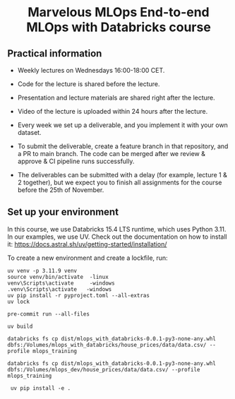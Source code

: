 <h1 align="center">
Marvelous MLOps End-to-end MLOps with Databricks course

## Practical information
- Weekly lectures on Wednesdays 16:00-18:00 CET.
- Code for the lecture is shared before the lecture.
- Presentation and lecture materials are shared right after the lecture.
- Video of the lecture is uploaded within 24 hours after the lecture.

- Every week we set up a deliverable, and you implement it with your own dataset.
- To submit the deliverable, create a feature branch in that repository, and a PR to main branch. The code can be merged after we review & approve & CI pipeline runs successfully.
- The deliverables can be submitted with a delay (for example, lecture 1 & 2 together), but we expect you to finish all assignments for the course before the 25th of November.


## Set up your environment
In this course, we use Databricks 15.4 LTS runtime, which uses Python 3.11.
In our examples, we use UV. Check out the documentation on how to install it: https://docs.astral.sh/uv/getting-started/installation/

To create a new environment and create a lockfile, run:


```
uv venv -p 3.11.9 venv
source venv/bin/activate  -linux
venv\Scripts\activate     -windows
.venv\Scripts\activate   -windows
uv pip install -r pyproject.toml --all-extras
uv lock
```


```
pre-commit run --all-files
```
```
uv build
```
```
databricks fs cp dist/mlops_with_databricks-0.0.1-py3-none-any.whl  dbfs:/Volumes/mlops_with_databricks/house_prices/data/data.csv/ --profile mlops_training
```
```
databricks fs cp dist/mlops_with_databricks-0.0.1-py3-none-any.whl  dbfs:/Volumes/mlops_dev/house_prices/data/data.csv/ --profile mlops_training
```
```
 uv pip install -e .
 ```
